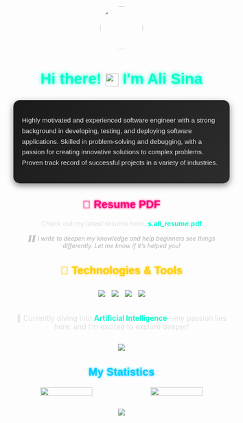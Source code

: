<div align="center" style="margin-bottom: 20px;">
  <img src="https://media.giphy.com/media/M9gbBd9nbDrOTu1Mqx/giphy.gif" width="100" style="border-radius: 50%; transition: transform 0.3s ease;" onmouseover="this.style.transform='scale(1.2)';" onmouseout="this.style.transform='scale(1)';"/>
</div>

<div align="center" style="margin-bottom: 30px;">
  <h1 style="font-family: Arial, sans-serif; font-size: 2.5em; color: #00ffcc; text-shadow: 0 0 10px #00ffcc;">
    Hi there! 
    <img src="https://media.giphy.com/media/hvRJCLFzcasrR4ia7z/giphy.gif" width="30" style="vertical-align: middle;"/>
    I'm Ali Sina
  </h1>
</div>

<div style="background: linear-gradient(135deg, #1a1a1a 0%, #2d2d2d 100%); padding: 20px; border-radius: 15px; box-shadow: 0 5px 15px rgba(0, 0, 0, 0.5); color: #e0e0e0; font-family: Arial, sans-serif; max-width: 800px; margin: 0 auto 30px;">
  <p style="font-size: 1.1em; line-height: 1.6;">
    Highly motivated and experienced software engineer with a strong background in developing, testing, and deploying software applications. Skilled in problem-solving and debugging, with a passion for creating innovative solutions to complex problems. Proven track record of successful projects in a variety of industries.
  </p>
</div>

<div align="center" style="margin-bottom: 30px;">
  <h2 style="font-family: Arial, sans-serif; font-size: 1.8em; color: #ff007a; text-shadow: 0 0 5px #ff007a;">📃 Resume PDF</h2>
  <p style="font-size: 1.1em; color: #e0e0e0;">
    Check out my latest resume here: 
    <a href="cv-sayed ali sina hussaini.pdf" style="color: #00ffcc; text-decoration: none; font-weight: bold; transition: color 0.3s ease;" onmouseover="this.style.color='#ff007a';" onmouseout="this.style.color='#00ffcc';">s.ali_resume.pdf</a>
  </p>
  <p style="font-size: 1em; color: #b0b0b0; font-style: italic;">
    ✍🏻 I write to deepen my knowledge and help beginners see things differently. Let me know if it’s helped you!
  </p>
</div>

<div align="center" style="margin-bottom: 30px;">
  <h2 style="font-family: Arial, sans-serif; font-size: 1.8em; color: #ffcc00; text-shadow: 0 0 5px #ffcc00;">🔧 Technologies & Tools</h2>
  <div style="display: flex; justify-content: center; gap: 15px; flex-wrap: wrap; padding: 10px;">
    <img src="https://img.shields.io/badge/Swift-FA7343?style=for-the-badge&logo=swift&logoColor=white" style="transition: transform 0.3s ease;" onmouseover="this.style.transform='scale(1.1)';" onmouseout="this.style.transform='scale(1)';"/>
    <img src="https://img.shields.io/badge/Flutter-02569B?style=for-the-badge&logo=flutter&logoColor=white" style="transition: transform 0.3s ease;" onmouseover="this.style.transform='scale(1.1)';" onmouseout="this.style.transform='scale(1)';"/>
    <img src="https://img.shields.io/badge/Python-3776AB?style=for-the-badge&logo=python&logoColor=white" style="transition: transform 0.3s ease;" onmouseover="this.style.transform='scale(1.1)';" onmouseout="this.style.transform='scale(1)';"/>
    <img src="https://img.shields.io/badge/Git-F05032?style=for-the-badge&logo=git&logoColor=white" style="transition: transform 0.3s ease;" onmouseover="this.style.transform='scale(1.1)';" onmouseout="this.style.transform='scale(1)';"/>
  </div>
</div>

<div align="center" style="margin-bottom: 30px;">
  <p style="font-size: 1.2em; color: #e0e0e0;">
    🤖 Currently diving into <strong style="color: #00ffcc;">Artificial Intelligence</strong>—my passion lies here, and I’m excited to explore deeper!
  </p>
</div>

<div align="center" style="margin-bottom: 30px;">
  <img src="https://github-readme-stats.vercel.app/api/top-langs/?username=real-ali&theme=radical&layout=compact&width=100%" style="max-width: 100%;"/>
</div>

<div align="center" style="margin-bottom: 30px;">
  <h2 style="font-family: Arial, sans-serif; font-size: 1.8em; color: #00ccff; text-shadow: 0 0 5px #00ccff;">My Statistics</h2>
  <div style="display: flex; justify-content: center; gap: 10px; flex-wrap: wrap;">
    <img width="49%" src="https://github-readme-stats.vercel.app/api?username=real-ali&show_icons=true&bg_color=00000000&hide_border=false&theme=radical"/>
    <img width="49%" src="https://github-readme-streak-stats.herokuapp.com/?user=real-ali&theme=radical&hide_border=false"/>
  </div>
</div>

<div align="center">
  <a href="https://github.com/real-ali/github-readme-activity-graph">
    <img src="https://github-readme-activity-graph.vercel.app/graph?username=real-ali&theme=high-contrast" style="max-width: 100%;"/>
  </a>
</div>
